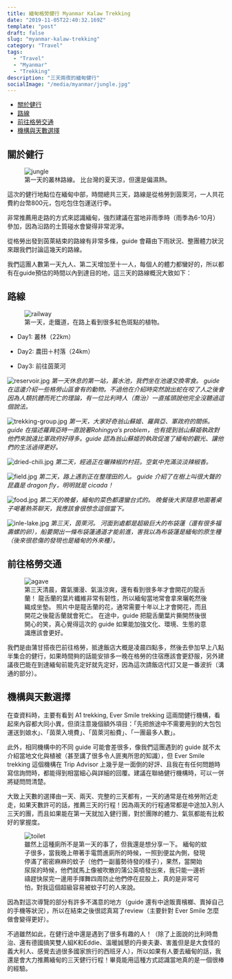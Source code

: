 ```yaml
---
title: 緬甸格勞健行 Myanmar Kalaw Trekking
date: "2019-11-05T22:40:32.169Z"
template: "post"
draft: false
slug: "myanmar-kalaw-trekking"
category: "Travel"
tags:
  - "Travel"
  - "Myanmar"
  - "Trekking"
description: "三天兩夜的緬甸健行"
socialImage: "/media/myanmar/jungle.jpg"
---
```


- [關於健行](#關於健行)
- [路線](#路線)
- [前往格勞交通](#前往格勞交通)
- [機構與天數選擇](#機構與天數選擇)

## 關於健行

<figure class="float-right" >
	<img src="/media/myanmar/jungle.jpg" alt="jungle">
	<figcaption>第一天的叢林路線。 比台灣的夏天涼，但還是偏濕熱。</figcaption>
</figure>

這次的健行地點位在緬甸中部，時間總共三天，路線是從格勞到茵萊河，一人共花費約台幣800元，包吃包住包運送行李。

非常推薦用走路的方式來認識緬甸，強烈建議在當地非雨季時（雨季為6-10月）參加，因為沿路的土質碰水會變得非常泥濘。

從格勞出發到茵萊結束的路線有非常多條，guide 會藉由下雨狀況、整團體力狀況來跟我們討論這幾天的路線。

我們這團人數第一天九人、第二天增加至十一人，每個人的體力都蠻好的，所以都有在guide預估的時間以內到達目的地，這三天的路線概況大致如下：

## 路線

<figure class="float-right" >
	<img src="/media/myanmar/railway.jpg" alt="railway">
	<figcaption>第一天，走鐵道，在路上看到很多紅色斑點的植物。</figcaption>
</figure>

  + Day1: 叢林（22km）

  + Day2: 農田＋村落（24km）

  + Day3: 前往茵萊河

![reservoir.jpg](/media/myanmar/reservoir.jpg)
*第一天休息的第一站，蓄水池，我們坐在池邊交換零食。 guide 在這邊介紹一些格勞山區會有的動物。不過他在介紹時突然說出蛇在咬了人之後會因為人類抗體而死亡的理論，有一位比利時人（喬治）一直搖頭說他完全沒聽過這個說法。*

![trekking-group.jpg](/media/myanmar/trekking-group.jpg)
*第一天，大家好奇翁山蘇姬、羅興亞、軍政府的關係。 guide 在描述羅興亞時一直說著Rohingya’s problem，也有提到翁山蘇姬執政對他們來說遠比軍政府好得多。guide 認為翁山蘇姬的執政促進了緬甸的觀光、讓他們的生活過得更好。*

![dried-chili.jpg](/media/myanmar/dried-chili.jpg)
*第二天，經過正在曬辣椒的村莊。空氣中充滿淡淡辣椒香。*

![field.jpg](/media/myanmar/field.jpg)
*第二天，路上遇到正在整理田的人。 guide 介紹了在樹上叫很大聲的昆蟲是 dragon fly，明明就是 cicada！*

![food.jpg](/media/myanmar/food.jpg)
*第二天的晚餐，緬甸的菜色都還蠻台式的。 晚餐後大家隨意地圍著桌子喝著熱茶聊天，我應該會很想念這個當下。*


![inle-lake.jpg](/media/myanmar/inle-lake.jpg)
*第三天，茵萊河。 河面到處都是超級巨大的布袋蓮（還有很多福壽螺的卵），船要開出一條布袋蓮通道才能前進，害我以為布袋蓮是緬甸的原生種（後來很悲傷的發現也是緬甸的外來種）。*

## 前往格勞交通

<figure class="float-right" >
	<img src="/media/myanmar/agave.jpg" alt="agave">
	<figcaption>第三天清晨，霧氣瀰漫、氣溫涼爽，還有看到很多年才會開花的龍舌蘭！ 龍舌蘭的葉片纖維非常有韌性，所以緬甸當地常會拿來曬乾然後織成坐墊。 照片中是龍舌蘭的花，通常需要十年以上才會開花，而且開花之後龍舌蘭就會死亡。 在途中，guide 把龍舌蘭葉片撕開然後很開心的笑，真心覺得這次的 guide 如果能加強文化、環境、生態的意識應該會更好。</figcaption>
</figure>

我們是由蒲甘搭夜巴前往格勞，抵達飯店大概是凌晨四點多，然後去參加早上八點半集合的健行，如果時間夠的話能安排多一晚在格勞的住宿應該會更舒服，另外建議夜巴能在到達緬甸前能先定好就先定好，因為這次請飯店代訂又是一番波折（溝通的部分）。

## 機構與天數選擇

在查資料時，主要有看到 A1 trekking, Ever Smile trekking 這兩間健行機構，看起來內容都大同小異，但須注意幾個額外項目：「先把旅途中不需要用到的大包包運送到娘水」、「茵萊入境費」、「茵萊河船費」、「一團最多人數」。

此外，相同機構中的不同 guide 可能會差很多，像我們這團遇到的 guide 就不太介紹當地文化與植被（甚至講了很多令人匪夷所思的知識），但 Ever Smile trekking 這個機構在 Trip Advisor 上幾乎是一面倒的好評、且我在有任何問題時寫信詢問時，都能得到相當細心與詳細的回覆。建議在聯絡健行機構時，可以一併將疑問問清楚。

大致上天數的選擇由一天、兩天、完整的三天都有，一天的通常是在格勞附近走走，如果天數許可的話，推薦三天的行程！因為兩天的行程通常都是中途加入別人三天的團，而且如果能在第一天就加入健行團，對於團隊的體力、氣氛都能有比較好的掌握度。

<figure class="float-right" >
	<img src="/media/myanmar/toilet.jpg" alt="toilet">
	<figcaption>雖然上這種廁所不是第一天的事了，但我還是想分享一下。 緬甸的蚊子很多，當我晚上帶著手電筒進廁所的時候，一照到便盆內側，發現停滿了密密麻麻的蚊子（他們一副蓄勢待發的樣子），果然，當開始尿尿的時候，他們就馬上像被吹散的蒲公英噴發出來，我只能一邊祈禱趕快尿完一邊用手揮舞四周防止他們停在屁股上，真的是非常可怕，對我這個超級容易被蚊子叮的人來說。</figcaption>
</figure>

因為對這次導覽的部分有許多不滿意的地方（guide 還有中途販賣檳榔、賣掉自己的手機等狀況），所以在結束之後很認真寫了review（主要針對 Ever Smile 怎麼做會變得更好）。

不過雖然如此，在健行途中還是遇到了很多有趣的人！（除了上面說的比利時喬治、還有德國搞笑雙人組K和Eddie、溫暖誠懇的丹麥夫妻、害羞但是是大食怪的義大利人、感覺去過很多國家旅行的西班牙人），所以如果有人要去緬甸的話，我還是會大力推薦緬甸的三天健行行程！畢竟能用這種方式認識當地真的是一個很棒的經驗。